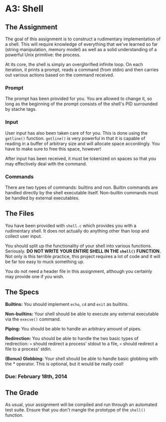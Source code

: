 # A3: Shell

## The Assignment
The goal of this assignment is to construct a rudimentary implementation of a shell. This will require knowledge of everything that we've learned so far (string manipulation, memory model) as well as a solid understanding of a powerful Unix primitive: the process. 

At its core, the shell is simply an overglorified infinite loop. On each iteration, it prints a prompt, reads a command (from stdin) and then carries out various actions based on the command received. 

### Prompt
The prompt has been provided for you. You are allowed to change it, so long as the beginning of the prompt consists of the shell's PID surrounded by stache tags. 

### Input 
User input has also been taken care of for you. This is done using the `getline()` function. `getline()` is very powerful in that it is capable of reading in a buffer of arbitrary size and will allocate space accordingly. You have to make sure to free this space, however!

After input has been received, it must be tokenized on spaces so that you may effectively deal with the command. 

### Commands
There are two types of commands: builtins and non. Builtin commands are handled directly by the shell executable itself. Non-builtin commands must be handled by external executables. 

## The Files
You have been provided with `shell.c` which provides you with a rudimentary shell. It does not actually do anything other than loop and collect user input. 

You should split up the functionality of your shell into various functions. Seriously. **DO NOT WRITE YOUR ENTIRE SHELL IN THE `shell()` FUNCTION.** Not only is this terrible practice, this project requires a lot of code and it will be far too easy to muck something up. 

You do not need a header file in this assignment, although you certainly may provide one if you wish. 

## The Specs
**Builtins:** You should implement `echo`, `cd` and `exit` as builtins. 

**Non-builtins:** Your shell should be able to execute any external executable via the `execve()` command. 

**Piping:** You should be able to handle an arbitrary amount of pipes. 

**Redirection:** You should be able to handle the two basic types of redirection: `>` should redirect a process' stdout to a file, `<` should redirect a file to a process' stdin. 

**(Bonus) Globbing:** Your shell should be able to handle basic globbing with the * operator. This is optional, but it would be really cool! 

### Due: February 18th, 2014

## The Grade
As usual, your assignment will be compiled and run through an automated test suite. Ensure that you don't mangle the prototype of the `shell()` function. 